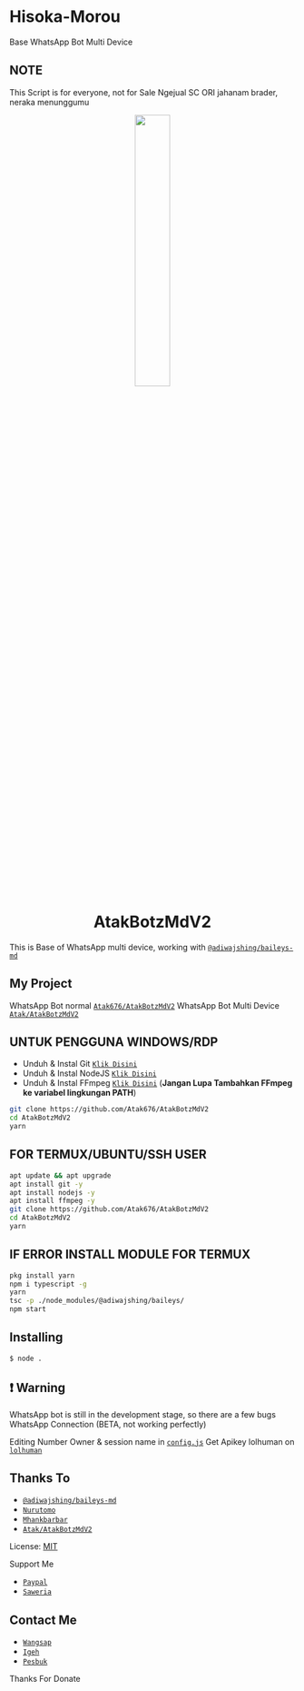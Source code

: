 # Hisoka-Morou
Base WhatsApp Bot Multi Device

## NOTE
This Script is for everyone, not for Sale
Ngejual SC ORI jahanam brader, neraka menunggumu

<p align="center">
	<img src="https://telegra.ph/file/fbe6c79040ccc487d42ec.jpg" width="35%" style="margin-left: auto;margin-right: auto;display: block;">
</p>
<h1 align="center">AtakBotzMdV2</h1>

This is Base of WhatsApp multi device, working with [`@adiwajshing/baileys-md`](https://github.com/adiwajshing/baileys/tree/multi-device)

## My Project
WhatsApp Bot normal [`Atak676/AtakBotzMdV2`](https://github.com/Atak676/AtakBotzMdV2)
WhatsApp Bot Multi Device [`Atak/AtakBotzMdV2`](https://github.com/Atak676/AtakBotzMdV2)


## UNTUK PENGGUNA WINDOWS/RDP

* Unduh & Instal Git [`Klik Disini`](https://git-scm.com/downloads)
* Unduh & Instal NodeJS [`Klik Disini`](https://nodejs.org/en/download)
* Unduh & Instal FFmpeg [`Klik Disini`](https://ffmpeg.org/download.html) (**Jangan Lupa Tambahkan FFmpeg ke variabel lingkungan PATH**)


```bash
git clone https://github.com/Atak676/AtakBotzMdV2
cd AtakBotzMdV2
yarn
```


## FOR TERMUX/UBUNTU/SSH USER

```bash
apt update && apt upgrade
apt install git -y
apt install nodejs -y
apt install ffmpeg -y
git clone https://github.com/Atak676/AtakBotzMdV2
cd AtakBotzMdV2
yarn
```

## IF ERROR INSTALL MODULE FOR TERMUX

```bash
pkg install yarn
npm i typescript -g
yarn
tsc -p ./node_modules/@adiwajshing/baileys/
npm start
```

## Installing
```bash
$ node .
```

## ❗ Warning
WhatsApp bot is still in the development stage, so there are a few bugs
WhatsApp Connection (BETA, not working perfectly)

Editing Number Owner & session name in [`config.js`](https://github.com/Atak676/AtakBotzMdV2/blob/master/config.js)
Get Apikey lolhuman on [`lolhuman`](https://api.lolhuman.xyz/dashboard)


## Thanks To
* [`@adiwajshing/baileys-md`](https://github.com/adiwajshing/baileys/tree/multi-device)
* [`Nurutomo`](https://github.com/Nurutomo)
* [`Mhankbarbar`](https://github.com/MhankBarBar)
* [`Atak/AtakBotzMdV2`](https://github.com/Atak676/AtakBotzMdV2)

License: [MIT](https://en.wikipedia.org/wiki/MIT_License)

Support Me
* [`Paypal`](https://www.paypal.me/Atak)
* [`Saweria`](https://saweria.co/AtakBotz)

## Contact Me
* [`Wangsap`](https://wa.me/6287721317870)
* [`Igeh`](https://instagram.com/atak)
* [`Pesbuk`](https://www.facebook.com/Fino.Store)

Thanks For Donate

